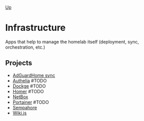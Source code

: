 [Up](../README.md)

# Infrastructure

Apps that help to manage the homelab itself (deployment, sync, orchestration, etc.)

## Projects

- [AdGuardHome sync](./adguardhome-sync/README.md)
- [Authelia](./authelia/README.md) #TODO
- [Dockge](./dockge/README.md) #TODO
- [Homer](./homer/README.md) #TODO
- [NetBox](./netbox/README.md)
- [Portainer](./portainer/README.md) #TODO
- [Sempahore](./semaphore/README.md)
- [Wiki.js](./wiki/README.md)
